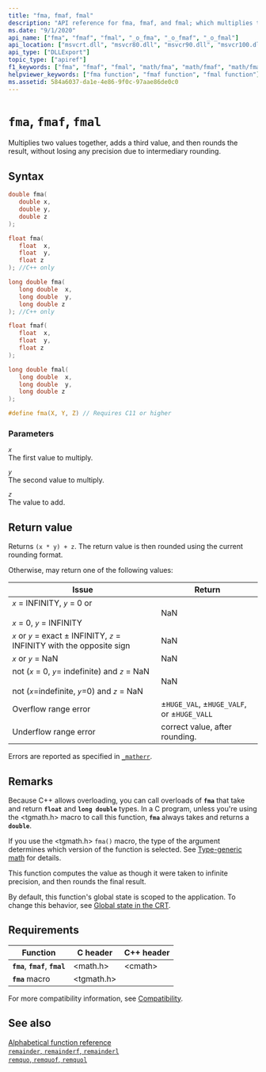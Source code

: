 ```yaml
---
title: "fma, fmaf, fmal"
description: "API reference for fma, fmaf, and fmal; which multiplies two values together, adds a third value, and then rounds the result, without losing any precision due to intermediary rounding."
ms.date: "9/1/2020"
api_name: ["fma", "fmaf", "fmal", "_o_fma", "_o_fmaf", "_o_fmal"]
api_location: ["msvcrt.dll", "msvcr80.dll", "msvcr90.dll", "msvcr100.dll", "msvcr100_clr0400.dll", "msvcr110.dll", "msvcr110_clr0400.dll", "msvcr120.dll", "msvcr120_clr0400.dll", "ucrtbase.dll", "api-ms-win-crt-math-l1-1-0.dll", "api-ms-win-crt-private-l1-1-0.dll"]
api_type: ["DLLExport"]
topic_type: ["apiref"]
f1_keywords: ["fma", "fmaf", "fmal", "math/fma", "math/fmaf", "math/fmal"]
helpviewer_keywords: ["fma function", "fmaf function", "fmal function"]
ms.assetid: 584a6037-da1e-4e86-9f0c-97aae86de0c0
---
```

# `fma`, `fmaf`, `fmal`

Multiplies two values together, adds a third value, and then rounds the result, without losing any precision due to intermediary rounding.

## Syntax

```C
double fma(
   double x,
   double y,
   double z
);

float fma(
   float  x,
   float  y,
   float z
); //C++ only

long double fma(
   long double  x,
   long double  y,
   long double z
); //C++ only

float fmaf(
   float  x,
   float  y,
   float z
);

long double fmal(
   long double  x,
   long double  y,
   long double z
);

#define fma(X, Y, Z) // Requires C11 or higher
```

### Parameters

*`x`*\
The first value to multiply.

*`y`*\
The second value to multiply.

*`z`*\
The value to add.

## Return value

Returns `(x * y) + z`. The return value is then rounded using the current rounding format.

Otherwise, may return one of the following values:

| Issue | Return |
|---|---|
| *`x`* = INFINITY, *`y`* = 0 or<br /><br /> *`x`* = 0, *`y`* = INFINITY | NaN |
| *`x`* or *`y`* = exact ± INFINITY, *`z`* = INFINITY with the opposite sign | NaN |
| *`x`* or *`y`* = NaN | NaN |
| not (*`x`* = 0, *`y`*= indefinite) and *`z`* = NaN<br /><br /> not (*`x`*=indefinite, *`y`*=0) and *`z`* = NaN | NaN |
| Overflow range error | ±`HUGE_VAL`, ±`HUGE_VALF`, or ±`HUGE_VALL` |
| Underflow range error | correct value, after rounding. |

Errors are reported as specified in [`_matherr`](matherr.md).

## Remarks

Because C++ allows overloading, you can call overloads of **`fma`** that take and return **`float`** and **`long double`** types. In a C program, unless you're using the \<tgmath.h> macro to call this function, **`fma`** always takes and returns a **`double`**.

If you use the \<tgmath.h> `fma()` macro, the type of the argument determines which version of the function is selected. See [Type-generic math](../tgmath.md) for details.

This function computes the value as though it were taken to infinite precision, and then rounds the final result.

By default, this function's global state is scoped to the application. To change this behavior, see [Global state in the CRT](../global-state.md).

## Requirements

| Function | C header | C++ header |
|---|---|---|
| **`fma`**, **`fmaf`**, **`fmal`** | \<math.h> | \<cmath> |
| **`fma`** macro | \<tgmath.h> |  |

For more compatibility information, see [Compatibility](../compatibility.md).

## See also

[Alphabetical function reference](crt-alphabetical-function-reference.md)\
[`remainder`, `remainderf`, `remainderl`](remainder-remainderf-remainderl.md)\
[`remquo`, `remquof`, `remquol`](remquo-remquof-remquol.md)
